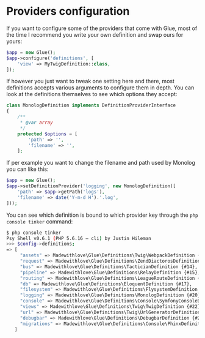 # Providers configuration

If you want to configure some of the providers that come with Glue, most of the time I recommend you write your own definition and swap ours for yours:

```php
$app = new Glue();
$app->configure('definitions', [
    'view' => MyTwigDefinition::class,
]);
```

If however you just want to tweak one setting here and there, most definitions accepts various arguments to configure them in depth. You can look at the definitions themselves to see which options they accept:

```php
class MonologDefinition implements DefinitionProviderInterface
{
    /**
     * @var array
     */
    protected $options = [
        'path' => '',
        'filename' => '',
    ];
```

If per example you want to change the filename and path used by Monolog you can like this:

```php
$app = new Glue();
$app->setDefinitionProvider('logging', new MonologDefinition([
    'path' => $app->getPath('logs'),
    'filename' => date('Y-m-d H').'.log',
]));
```

You can see which definition is bound to which provider key through the `php console tinker` command:

```bash
$ php console tinker
Psy Shell v0.6.1 (PHP 5.6.16 — cli) by Justin Hileman
>>> $config->definitions;
=> [
     "assets" => Madewithlove\Glue\Definitions\Twig\WebpackDefinition {#12},
     "request" => Madewithlove\Glue\Definitions\ZendDiactorosDefinition {#13},
     "bus" => Madewithlove\Glue\Definitions\TacticianDefinition {#14},
     "pipeline" => Madewithlove\Glue\Definitions\RelayDefinition {#15},
     "routing" => Madewithlove\Glue\Definitions\LeagueRouteDefinition {#16},
     "db" => Madewithlove\Glue\Definitions\EloquentDefinition {#17},
     "filesystem" => Madewithlove\Glue\Definitions\FlysystemDefinition {#18},
     "logging" => Madewithlove\Glue\Definitions\MonologDefinition {#20},
     "console" => Madewithlove\Glue\Definitions\Console\SymfonyConsoleDefinition {#21},
     "views" => Madewithlove\Glue\Definitions\Twig\TwigDefinition {#22},
     "url" => Madewithlove\Glue\Definitions\Twig\UrlGeneratorDefinition {#25},
     "debugbar" => Madewithlove\Glue\Definitions\DebugbarDefinition {#26},
     "migrations" => Madewithlove\Glue\Definitions\Console\PhinxDefinition {#27},
   ]
```
